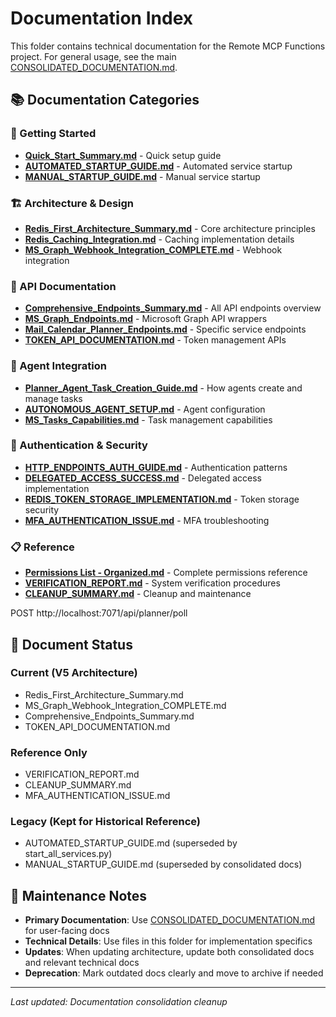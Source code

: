 # Documentation Index

This folder contains technical documentation for the Remote MCP Functions project. For general usage, see the main [CONSOLIDATED_DOCUMENTATION.md](../../CONSOLIDATED_DOCUMENTATION.md).

## 📚 Documentation Categories

### 🚀 Getting Started
- **[Quick_Start_Summary.md](Quick_Start_Summary.md)** - Quick setup guide
- **[AUTOMATED_STARTUP_GUIDE.md](AUTOMATED_STARTUP_GUIDE.md)** - Automated service startup
- **[MANUAL_STARTUP_GUIDE.md](MANUAL_STARTUP_GUIDE.md)** - Manual service startup

### 🏗️ Architecture & Design
- **[Redis_First_Architecture_Summary.md](Redis_First_Architecture_Summary.md)** - Core architecture principles
- **[Redis_Caching_Integration.md](Redis_Caching_Integration.md)** - Caching implementation details
- **[MS_Graph_Webhook_Integration_COMPLETE.md](MS_Graph_Webhook_Integration_COMPLETE.md)** - Webhook integration

### 🔧 API Documentation
- **[Comprehensive_Endpoints_Summary.md](Comprehensive_Endpoints_Summary.md)** - All API endpoints overview
- **[MS_Graph_Endpoints.md](MS_Graph_Endpoints.md)** - Microsoft Graph API wrappers
- **[Mail_Calendar_Planner_Endpoints.md](Mail_Calendar_Planner_Endpoints.md)** - Specific service endpoints
- **[TOKEN_API_DOCUMENTATION.md](TOKEN_API_DOCUMENTATION.md)** - Token management APIs

### 🤖 Agent Integration
- **[Planner_Agent_Task_Creation_Guide.md](Planner_Agent_Task_Creation_Guide.md)** - How agents create and manage tasks
- **[AUTONOMOUS_AGENT_SETUP.md](AUTONOMOUS_AGENT_SETUP.md)** - Agent configuration
- **[MS_Tasks_Capabilities.md](MS_Tasks_Capabilities.md)** - Task management capabilities

### 🔐 Authentication & Security
- **[HTTP_ENDPOINTS_AUTH_GUIDE.md](HTTP_ENDPOINTS_AUTH_GUIDE.md)** - Authentication patterns
- **[DELEGATED_ACCESS_SUCCESS.md](DELEGATED_ACCESS_SUCCESS.md)** - Delegated access implementation
- **[REDIS_TOKEN_STORAGE_IMPLEMENTATION.md](REDIS_TOKEN_STORAGE_IMPLEMENTATION.md)** - Token storage security
- **[MFA_AUTHENTICATION_ISSUE.md](MFA_AUTHENTICATION_ISSUE.md)** - MFA troubleshooting

### 📋 Reference
- **[Permissions List - Organized.md](Permissions%20List%20-%20Organized.md)** - Complete permissions reference
- **[VERIFICATION_REPORT.md](VERIFICATION_REPORT.md)** - System verification procedures
- **[CLEANUP_SUMMARY.md](CLEANUP_SUMMARY.md)** - Cleanup and maintenance

POST http://localhost:7071/api/planner/poll

## 🔄 Document Status

### Current (V5 Architecture)
- Redis_First_Architecture_Summary.md
- MS_Graph_Webhook_Integration_COMPLETE.md
- Comprehensive_Endpoints_Summary.md
- TOKEN_API_DOCUMENTATION.md

### Reference Only
- VERIFICATION_REPORT.md
- CLEANUP_SUMMARY.md
- MFA_AUTHENTICATION_ISSUE.md

### Legacy (Kept for Historical Reference)
- AUTOMATED_STARTUP_GUIDE.md (superseded by start_all_services.py)
- MANUAL_STARTUP_GUIDE.md (superseded by consolidated docs)

## 📝 Maintenance Notes

- **Primary Documentation**: Use [CONSOLIDATED_DOCUMENTATION.md](../../CONSOLIDATED_DOCUMENTATION.md) for user-facing docs
- **Technical Details**: Use files in this folder for implementation specifics
- **Updates**: When updating architecture, update both consolidated docs and relevant technical docs
- **Deprecation**: Mark outdated docs clearly and move to archive if needed

---

*Last updated: Documentation consolidation cleanup* 